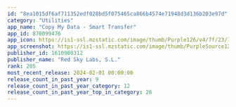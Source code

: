 ```yaml
---
id: "8ea1015df6af711352edf028bd5f075465ca866b4574e71948d3d136b203e97d"
category: "Utilities"
app_name: "Copy My Data - Smart Transfer"
app_id: 870099476
app_icon: https://is1-ssl.mzstatic.com/image/thumb/Purple126/v4/7f/23/73/7f23734e-db93-c018-7822-9efa05ebce77/AppIcon-0-0-1x_U007emarketing-0-1-0-85-220.png/1024x1024bb.png
app_screenshot: https://is1-ssl.mzstatic.com/image/thumb/PurpleSource126/v4/ff/94/86/ff9486c6-6511-b3ef-4f61-ca82e4817505/6137b74e-c076-47b3-adbc-353ed45e4f69_1.jpg/1242x2688bb.png
publisher_id: 1610980312
publisher_name: "Red Sky Labs, S.L."
rank: 205
most_recent_release: 2024-02-01 00:00:00
release_count_in_past_year: 9
release_count_in_past_year_category: 12
release_count_in_past_year_top_in_category: 26
---
```

